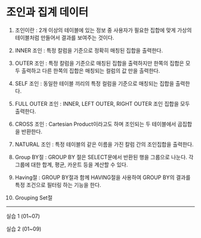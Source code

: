 # 조인과 집계 데이터

1. 조인이란 : 2개 이상의 테이블에 있는 정보 중 사용자가 필요한 집합에 맞게 가상의 테이블처럼 만들어서 결과를 보여주는 것이다.

2. INNER 조인 : 특정 칼럼을 기준으로 정확히 매칭된 집합을 출력한다.

3. OUTER 조인 : 특정 칼럼을 기준으로 매칭된 집합을 출력하지만 한쪽의 집합은 모두 출력하고 다른 한쪽의 집합은 매칭되는 컬럼의 값 만을 출력한다.

4. SELF 조인 : 동일한 테이블 끼리의 특정 컬럼을 기준으로 매칭되는 집합을 출력한다.

5. FULL OUTER 조인 : INNER, LEFT OUTER, RIGHT OUTER 조인 집합을 모두 출력한다.

6. CROSS 조인 : Cartesian Product이라고도 하며 조인되는 두 테이블에서 곱집합을 반환한다.

7. NATURAL 조인 : 특정 테이블의 같은 이름을 가진 칼럼 간의 조인집합을 출력한다.

8. Group BY절 : GROUP BY 절은 SELECT문에서 반환된 행을 그룹으로 나눈다. 각 그룹에 대한 합계, 평균, 카운트 등을 계산할 수 있다.

9. Having절 : GROUP BY절과 함께 HAVING절을 사용하여 GROUP BY의 결과를 특정 조건으로 필터링 하는 기능을 한다.

10. Grouping Set절

----------------------------------------------------------------------------------------
실습 1 (01~07)

실습 2 (01~09)
